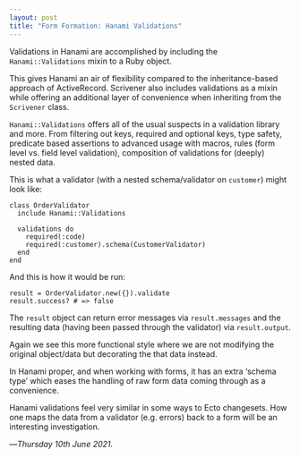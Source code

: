 ```yaml
---
layout: post
title: "Form Formation: Hanami Validations"
---
```


Validations in Hanami are accomplished by including the `Hanami::Validations` mixin to a Ruby object.

This gives Hanami an air of flexibility compared to the inheritance-based approach of ActiveRecord. Scrivener also includes validations as a mixin while offering an additional layer of convenience when inheriting from the `Scrivener` class.

`Hanami::Validations` offers all of the usual suspects in a validation library and more. From filtering out keys, required and optional keys, type safety, predicate based assertions to advanced usage with macros, rules (form level vs. field level validation), composition of validations for (deeply) nested data.

This is what a validator (with a nested schema/validator on `customer`) might look like:

```
class OrderValidator
  include Hanami::Validations

  validations do
    required(:code)
    required(:customer).schema(CustomerValidator)
  end
end
```

And this is how it would be run:

```
result = OrderValidator.new({}).validate
result.success? # => false
```

The `result` object can return error messages via `result.messages` and the resulting data (having been passed through the validator) via `result.output`.

Again we see this more functional style where we are not modifying the original object/data but decorating the that data instead.

In Hanami proper, and when working with forms, it has an extra ‘schema type’ which eases the handling of raw form data coming through as a convenience.

Hanami validations feel very similar in some ways to Ecto changesets. How one maps the data from a validator (e.g. errors) back to a form will be an interesting investigation.

—*Thursday 10th June 2021.*
